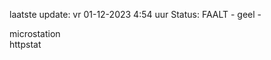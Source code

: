 laatste update: 
vr 01-12-2023  4:54   uur 
Status: FAALT - geel - 
<div class="service R">microstation</div><div class="service G">httpstat</div>